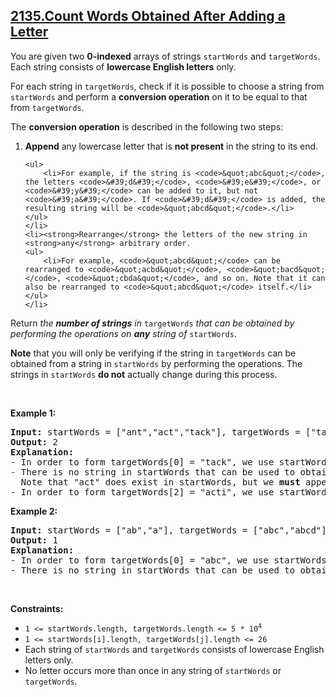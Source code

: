 ## [2135.Count Words Obtained After Adding a Letter](https://leetcode.com/problems/count-words-obtained-after-adding-a-letter/)
<p>You are given two <strong>0-indexed</strong> arrays of strings <code>startWords</code> and <code>targetWords</code>. Each string consists of <strong>lowercase English letters</strong> only.</p>

<p>For each string in <code>targetWords</code>, check if it is possible to choose a string from <code>startWords</code> and perform a <strong>conversion operation</strong> on it to be equal to that from <code>targetWords</code>.</p>

<p>The <strong>conversion operation</strong> is described in the following two steps:</p>

<ol>
	<li><strong>Append</strong> any lowercase letter that is <strong>not present</strong> in the string to its end.

	<ul>
		<li>For example, if the string is <code>&quot;abc&quot;</code>, the letters <code>&#39;d&#39;</code>, <code>&#39;e&#39;</code>, or <code>&#39;y&#39;</code> can be added to it, but not <code>&#39;a&#39;</code>. If <code>&#39;d&#39;</code> is added, the resulting string will be <code>&quot;abcd&quot;</code>.</li>
	</ul>
	</li>
	<li><strong>Rearrange</strong> the letters of the new string in <strong>any</strong> arbitrary order.
	<ul>
		<li>For example, <code>&quot;abcd&quot;</code> can be rearranged to <code>&quot;acbd&quot;</code>, <code>&quot;bacd&quot;</code>, <code>&quot;cbda&quot;</code>, and so on. Note that it can also be rearranged to <code>&quot;abcd&quot;</code> itself.</li>
	</ul>
	</li>
</ol>

<p>Return <em>the <strong>number of strings</strong> in </em><code>targetWords</code><em> that can be obtained by performing the operations on <strong>any</strong> string of </em><code>startWords</code>.</p>

<p><strong>Note</strong> that you will only be verifying if the string in <code>targetWords</code> can be obtained from a string in <code>startWords</code> by performing the operations. The strings in <code>startWords</code> <strong>do not</strong> actually change during this process.</p>

<p>&nbsp;</p>
<p><strong class="example">Example 1:</strong></p>

<pre>
<strong>Input:</strong> startWords = [&quot;ant&quot;,&quot;act&quot;,&quot;tack&quot;], targetWords = [&quot;tack&quot;,&quot;act&quot;,&quot;acti&quot;]
<strong>Output:</strong> 2
<strong>Explanation:</strong>
- In order to form targetWords[0] = &quot;tack&quot;, we use startWords[1] = &quot;act&quot;, append &#39;k&#39; to it, and rearrange &quot;actk&quot; to &quot;tack&quot;.
- There is no string in startWords that can be used to obtain targetWords[1] = &quot;act&quot;.
  Note that &quot;act&quot; does exist in startWords, but we <strong>must</strong> append one letter to the string before rearranging it.
- In order to form targetWords[2] = &quot;acti&quot;, we use startWords[1] = &quot;act&quot;, append &#39;i&#39; to it, and rearrange &quot;acti&quot; to &quot;acti&quot; itself.
</pre>

<p><strong class="example">Example 2:</strong></p>

<pre>
<strong>Input:</strong> startWords = [&quot;ab&quot;,&quot;a&quot;], targetWords = [&quot;abc&quot;,&quot;abcd&quot;]
<strong>Output:</strong> 1
<strong>Explanation:</strong>
- In order to form targetWords[0] = &quot;abc&quot;, we use startWords[0] = &quot;ab&quot;, add &#39;c&#39; to it, and rearrange it to &quot;abc&quot;.
- There is no string in startWords that can be used to obtain targetWords[1] = &quot;abcd&quot;.
</pre>

<p>&nbsp;</p>
<p><strong>Constraints:</strong></p>

<ul>
	<li><code>1 &lt;= startWords.length, targetWords.length &lt;= 5 * 10<sup>4</sup></code></li>
	<li><code>1 &lt;= startWords[i].length, targetWords[j].length &lt;= 26</code></li>
	<li>Each string of <code>startWords</code> and <code>targetWords</code> consists of lowercase English letters only.</li>
	<li>No letter occurs more than once in any string of <code>startWords</code> or <code>targetWords</code>.</li>
</ul>
